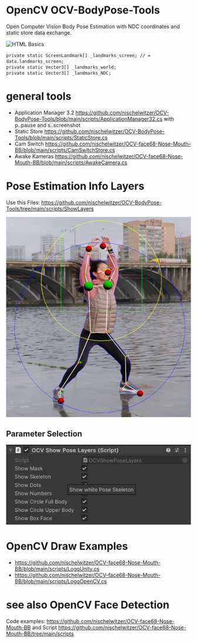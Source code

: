# OpenCV OCV-BodyPose-Tools

Open Computer Vision Body Pose Estimation with NDC coordinates and
static store data exchange.

![HTML Basics](/pics/poseMusic.png)

```
private static ScreenLandmark[] _landmarks_screen; // = data.landmarks_screen;
private static Vector3[] _landmarks_world;
private static Vector3[] _landmarks_NDC;
```

# general tools

* Application Manager 3.2 https://github.com/nischelwitzer/OCV-BodyPose-Tools/blob/main/scripts/ApplicationManager32.cs
  with p..pause and s..screenshot
* Static Store https://github.com/nischelwitzer/OCV-BodyPose-Tools/blob/main/scripts/StaticStore.cs
* Cam Switch https://github.com/nischelwitzer/OCV-face68-Nose-Mouth-BB/blob/main/scripts/CamSwitchStore.cs
* Awake Kameras https://github.com/nischelwitzer/OCV-face68-Nose-Mouth-BB/blob/main/scripts/AwakeCamera.cs

# Pose Estimation Info Layers

Use this Files: https://github.com/nischelwitzer/OCV-BodyPose-Tools/tree/main/scripts/ShowLayers

<img src="./pics/poseInfoLayers.png" widht="500">

## Parameter Selection

![HTML Basics](/pics/showPoseLayers.png)

# OpenCV Draw Examples

* https://github.com/nischelwitzer/OCV-face68-Nose-Mouth-BB/blob/main/scripts/LogoUnity.cs
* https://github.com/nischelwitzer/OCV-face68-Nose-Mouth-BB/blob/main/scripts/LogoOpenCV.cs 

# see also OpenCV Face Detection

Code examples:
https://github.com/nischelwitzer/OCV-face68-Nose-Mouth-BB
and Script https://github.com/nischelwitzer/OCV-face68-Nose-Mouth-BB/tree/main/scripts 

